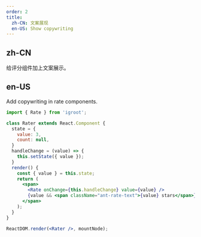 ```yaml
---
order: 2
title:
  zh-CN: 文案展现
  en-US: Show copywriting
---
```


## zh-CN

给评分组件加上文案展示。

## en-US

Add copywriting in rate components.

````jsx
import { Rate } from 'igroot';

class Rater extends React.Component {
  state = {
    value: 3,
    count: null,
  }
  handleChange = (value) => {
    this.setState({ value });
  }
  render() {
    const { value } = this.state;
    return (
      <span>
        <Rate onChange={this.handleChange} value={value} />
        {value && <span className="ant-rate-text">{value} stars</span>}
      </span>
    );
  }
}

ReactDOM.render(<Rater />, mountNode);
````
